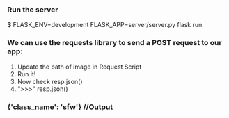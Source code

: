 ### Run the server
$ FLASK_ENV=development FLASK_APP=server/server.py flask run

### We can use the requests library to send a POST request to our app:
1. Update the path of image in Request Script
2. Run it!
3. Now check resp.json()
4. ">>>" resp.json()
### {'class_name': 'sfw'} //Output